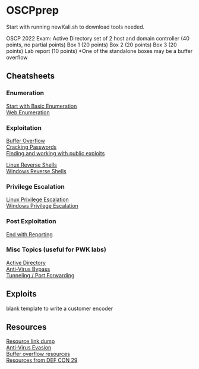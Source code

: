 # OSCPprep 
Start with running newKali.sh to download tools needed. 

OSCP 2022 Exam: 
Active Directory set of 2 host and domain controller (40 points, no partial points) 
Box 1 (20 points)
Box 2 (20 points)
Box 3 (20 points)
Lab report (10 points)
*One of the standalone boxes may be a buffer overflow


## Cheatsheets
### Enumeration
[Start with Basic Enumeration](https://github.com/Scr1ptK1ddie/OSCPprep/blob/main/Enumeration/Basic_Enum.md)   
[Web Enumeration](https://github.com/Scr1ptK1ddie/OSCPprep/blob/main/Enumeration/Web_Enumeration.md)    

### Exploitation 
[Buffer Overflow](https://github.com/Scr1ptK1ddie/OSCPprep/blob/main/Exploitation/Buffer_overflow.md)  
[Cracking Passwords](https://github.com/Scr1ptK1ddie/OSCPprep/blob/main/Exploitation/Cracking.md)  
[Finding and working with public exploits](https://github.com/Scr1ptK1ddie/OSCPprep/blob/main/Exploitation/Public_Exploits.md) 

[Linux Reverse Shells](https://github.com/Scr1ptK1ddie/OSCPprep/blob/main/Unix/Unix_Reverse_Shells.md)     
[Windows Reverse Shells](https://github.com/Scr1ptK1ddie/OSCPprep/blob/main/Windows/Windows_Reverse_Shells.md)    

### Privilege Escalation 
[Linux Privilege Escalation](https://github.com/Scr1ptK1ddie/OSCPprep/blob/main/Unix/Unix_Priv_Esc.md)     
[Windows Privilege Escalation](https://github.com/Scr1ptK1ddie/OSCPprep/blob/main/Windows/Windows_Priv_Esc.md) 

### Post Exploitation 
[End with Reporting](https://github.com/Scr1ptK1ddie/OSCPprep/blob/main/Post_Exploitation/Reporting.md) 

### Misc Topics (useful for PWK labs) 
[Active Directory](https://github.com/Scr1ptK1ddie/OSCPprep/blob/main/CheatSheets/ActiveDirectory.md)    
[Anti-Virus Bypass](https://github.com/Scr1ptK1ddie/OSCPprep/blob/main/CheatSheets/AntiVirusBypass.md)     
[Tunneling / Port Forwarding](https://github.com/Scr1ptK1ddie/OSCPprep/blob/main/CheatSheets/Tunneling.md)  


## Exploits 
blank template to write a customer encoder 


## Resources 
[Resource link dump](https://github.com/Scr1ptK1ddie/OSCPprep/blob/main/Resources/ResourceDump.md)    
[Anti-Virus Evasion](https://github.com/Scr1ptK1ddie/OSCPprep/blob/main/Resources/AntiVirusEvasion.md)   
[Buffer overflow resources](https://github.com/Scr1ptK1ddie/OSCPprep/blob/main/Resources/BufferOverflowResources.md)      
[Resources from DEF CON 29](https://github.com/Scr1ptK1ddie/OSCPprep/blob/main/Resources/DEFCON29.md)    

